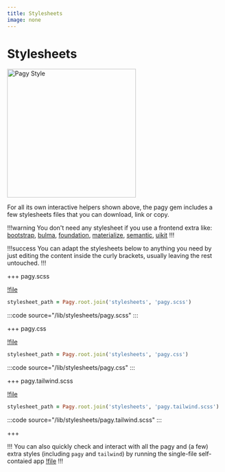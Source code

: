 ```yaml
---
title: Stylesheets
image: none
---
```


# Stylesheets

<img src="/pagy/docs/assets/images/pagy-style.png" width="300" title="Pagy Style">

For all its own interactive helpers shown above, the pagy gem includes a few stylesheets files that you can download, link or
copy.

!!!warning
You don't need any stylesheet if you use a frontend extra
like: [bootstrap](/docs/extras/bootstrap), [bulma](/docs/extras/bulma), [foundation](/docs/extras/foundation), [materialize](/docs/extras/materialize), [semantic](/docs/extras/semantic), [uikit](/docs/extras/uikit)
!!!

!!!success
You can adapt the stylesheets below to anything you need by just editing the content inside the curly brackets, usually leaving
the rest
untouched.
!!!

+++ pagy.scss

[!file](/lib/stylesheets/pagy.scss)

```ruby 
stylesheet_path = Pagy.root.join('stylesheets', 'pagy.scss')
```

:::code source="/lib/stylesheets/pagy.scss" :::

+++ pagy.css

[!file](/lib/stylesheets/pagy.css)

```ruby 
stylesheet_path = Pagy.root.join('stylesheets', 'pagy.css')
```

:::code source="/lib/stylesheets/pagy.css" :::

+++ pagy.tailwind.scss

[!file](/lib/stylesheets/pagy.tailwind.scss)

```ruby 
stylesheet_path = Pagy.root.join('stylesheets', 'pagy.tailwind.scss')
```

:::code source="/lib/stylesheets/pagy.tailwind.scss" :::

+++

!!!
You can also quickly check and interact with all the pagy and (a few) extra styles (including `pagy` and `tailwind`) by running the single-file self-contaied
app [!file](/apps/pagy_styles.ru)
!!!

